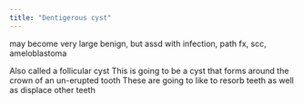 ```yaml
---
title: "Dentigerous cyst"
---
```

may become very large
benign, but assd with infection, path fx, scc, ameloblastoma

Also called a follicular cyst
This is going to be a cyst that forms around the crown of an un-erupted tooth
These are going to like to resorb teeth as well as displace other teeth

